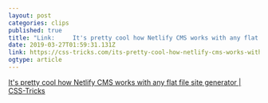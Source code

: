 ```yaml
---
layout: post 
categories: clips 
published: true 
title: "Link:     It's pretty cool how Netlify CMS works with any flat file site generator | CSS-Tricks  " 
date: 2019-03-27T01:59:31.131Z 
link: https://css-tricks.com/its-pretty-cool-how-netlify-cms-works-with-any-flat-file-site-generator/ 
ogtype: article 
---
```

[     It's pretty cool how Netlify CMS works with any flat file site generator | CSS-Tricks   ]( https://css-tricks.com/its-pretty-cool-how-netlify-cms-works-with-any-flat-file-site-generator/ ) 
